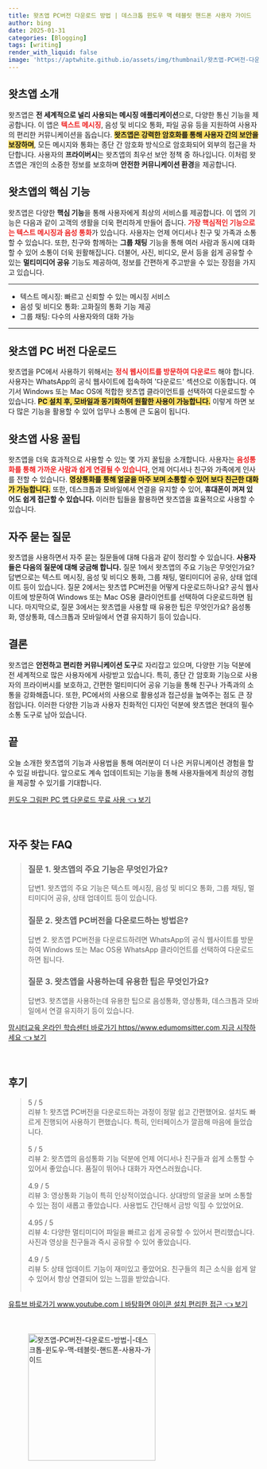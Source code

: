 ```yaml
---
title: 왓츠앱 PC버전 다운로드 방법 | 데스크톱 윈도우 맥 테블릿 핸드폰 사용자 가이드
author: bing
date: 2025-01-31
categories: [Blogging]
tags: [writing]
render_with_liquid: false
image: 'https://aptwhite.github.io/assets/img/thumbnail/왓츠앱-PC버전-다운로드-방법-|-데스크톱-윈도우-맥-테블릿-핸드폰-사용자-가이드.webp'
---
```



<h2 id='왓츠앱_소개'>왓츠앱 소개</h2>

<p>왓츠앱은 <b>전 세계적으로 널리 사용되는 메시징 애플리케이션</b>으로, 다양한 통신 기능을 제공합니다. 이 앱은 <b><span style="color: #ee2323;">텍스트 메시징</span></b>, 음성 및 비디오 통화, 파일 공유 등을 지원하여 사용자의 편리한 커뮤니케이션을 돕습니다. <b><span style="background-color: #ffe066;">왓츠앱은 강력한 암호화를 통해 사용자 간의 보안을 보장하며</span></b>, 모든 메시지와 통화는 종단 간 암호화 방식으로 암호화되어 외부의 접근을 차단합니다. 사용자의 <b>프라이버시</b>는 왓츠앱의 최우선 보안 정책 중 하나입니다. 이처럼 왓츠앱은 개인의 소중한 정보를 보호하며 <b>안전한 커뮤니케이션 환경</b>을 제공합니다.</p>

<h2 id='왓츠앱의_핵심_기능'>왓츠앱의 핵심 기능</h2>

<p>왓츠앱은 다양한 <b>핵심 기능</b>을 통해 사용자에게 최상의 서비스를 제공합니다. 이 앱의 기능은 다음과 같이 고객의 생활을 더욱 편리하게 만들어 줍니다. <b><span style="color: #ee2323;">가장 핵심적인 기능으로는 텍스트 메시징과 음성 통화</span></b>가 있습니다. 사용자는 언제 어디서나 친구 및 가족과 소통할 수 있습니다. 또한, 친구와 함께하는 <b>그룹 채팅</b> 기능을 통해 여러 사람과 동시에 대화할 수 있어 소통이 더욱 원활해집니다. 더불어, 사진, 비디오, 문서 등을 쉽게 공유할 수 있는 <b>멀티미디어 공유</b> 기능도 제공하여, 정보를 간편하게 주고받을 수 있는 장점을 가지고 있습니다.</p>

<hr />

<ul>
    <li>텍스트 메시징: 빠르고 신뢰할 수 있는 메시징 서비스</li>
    <li>음성 및 비디오 통화: 고화질의 통화 기능 제공</li>
    <li>그룹 채팅: 다수의 사용자와의 대화 가능</li>
</ul>

<hr />

<h2 id='왓츠앱_PC_버전_다운로드'>왓츠앱 PC 버전 다운로드</h2>

<p>왓츠앱을 PC에서 사용하기 위해서는 <b><span style="color: #ee2323;">정식 웹사이트를 방문하여 다운로드</span></b> 해야 합니다. 사용자는 WhatsApp의 공식 웹사이트에 접속하여 '다운로드' 섹션으로 이동합니다. 여기서 Windows 또는 Mac OS에 적합한 왓츠앱 클라이언트를 선택하여 다운로드할 수 있습니다. <b><span style="background-color: #ffe066;">PC 설치 후, 모바일과 동기화하여 원활한 사용이 가능합니다.</span></b> 이렇게 하면 보다 많은 기능을 활용할 수 있어 업무나 소통에 큰 도움이 됩니다.</p>

<h2 id='왓츠앱_사용_꿀팁'>왓츠앱 사용 꿀팁</h2>

<p>왓츠앱을 더욱 효과적으로 사용할 수 있는 몇 가지 꿀팁을 소개합니다. 사용자는 <b><span style="color: #ee2323;">음성통화를 통해 가까운 사람과 쉽게 연결될 수 있습니다</span></b>, 언제 어디서나 친구와 가족에게 인사를 전할 수 있습니다. <b><span style="background-color: #ffe066;">영상통화를 통해 얼굴을 마주 보며 소통할 수 있어 보다 친근한 대화가 가능합니다.</span></b> 또한, 데스크톱과 모바일에서 연결을 유지할 수 있어, <b>휴대폰이 꺼져 있어도 쉽게 접근할 수 있습니다.</b> 이러한 팁들을 활용하면 왓츠앱을 효율적으로 사용할 수 있습니다.</p>

<h2 id='자주_묻는_질문'>자주 묻는 질문</h2>

<p>왓츠앱을 사용하면서 자주 묻는 질문들에 대해 다음과 같이 정리할 수 있습니다. <b>사용자들은 다음의 질문에 대해 궁금해 합니다.</b> 질문 1에서 왓츠앱의 주요 기능은 무엇인가요? 답변으로는 텍스트 메시징, 음성 및 비디오 통화, 그룹 채팅, 멀티미디어 공유, 상태 업데이트 등이 있습니다. 질문 2에서는 왓츠앱 PC버전을 어떻게 다운로드하나요? 공식 웹사이트에 방문하여 Windows 또는 Mac OS용 클라이언트를 선택하여 다운로드하면 됩니다. 마지막으로, 질문 3에서는 왓츠앱을 사용할 때 유용한 팁은 무엇인가요? 음성통화, 영상통화, 데스크톱과 모바일에서 연결 유지하기 등이 있습니다.</p>

<h2 id='결론'>결론</h2>

<p>왓츠앱은 <b>안전하고 편리한 커뮤니케이션 도구</b>로 자리잡고 있으며, 다양한 기능 덕분에 전 세계적으로 많은 사용자에게 사랑받고 있습니다. 특히, 종단 간 암호화 기능으로 사용자의 프라이버시를 보호하고, 간편한 멀티미디어 공유 기능을 통해 친구나 가족과의 소통을 강화해줍니다. 또한, PC에서의 사용으로 활용성과 접근성을 높여주는 점도 큰 장점입니다. 이러한 다양한 기능과 사용자 친화적인 디자인 덕분에 왓츠앱은 현대의 필수 소통 도구로 남아 있습니다.</p>

<h2 id='끝'>끝</h2>

<p>오늘 소개한 왓츠앱의 기능과 사용법을 통해 여러분이 더 나은 커뮤니케이션 경험을 할 수 있길 바랍니다. 앞으로도 계속 업데이트되는 기능을 통해 사용자들에게 최상의 경험을 제공할 수 있기를 기대합니다.</p>


<p><a class="click-button" title="윈도우 그림판 PC 앱 다운로드 무료 사용" href="https://aptwhite.github.io/posts/%EC%9C%88%EB%8F%84%EC%9A%B0-%EA%B7%B8%EB%A6%BC%ED%8C%90-PC-%EC%95%B1-%EB%8B%A4%EC%9A%B4%EB%A1%9C%EB%93%9C-%EB%AC%B4%EB%A3%8C-%EC%82%AC%EC%9A%A9/" rel="dofollow">윈도우 그림판 PC 앱 다운로드 무료 사용 👈 보기</a></p><br>
<h2 id='자주_찾는_FAQ'>자주 찾는 FAQ</h2>
<div itemscope="" itemtype="https://schema.org/FAQPage"> 
<blockquote> 
<div itemscope="" itemprop="mainEntity" itemtype="https://schema.org/Question"> 
<h3 itemprop="name">질문 1. 왓츠앱의 주요 기능은 무엇인가요?</h3> 
<div itemscope="" itemprop="acceptedAnswer" itemtype="https://schema.org/Answer"> 
<span itemprop="text"> 
<p>답변1. 왓츠앱의 주요 기능은 텍스트 메시징, 음성 및 비디오 통화, 그룹 채팅, 멀티미디어 공유, 상태 업데이트 등이 있습니다.</p> 
</span> 
</div> 
</div> 

<div itemscope="" itemprop="mainEntity" itemtype="https://schema.org/Question"> 
<h3 itemprop="name">질문 2. 왓츠앱 PC버전을 다운로드하는 방법은?</h3> 
<div itemscope="" itemprop="acceptedAnswer" itemtype="https://schema.org/Answer"> 
<span itemprop="text"> 
<p>답변 2. 왓츠앱 PC버전을 다운로드하려면 WhatsApp의 공식 웹사이트를 방문하여 Windows 또는 Mac OS용 WhatsApp 클라이언트를 선택하여 다운로드하면 됩니다.</p> 
</span> 
</div> 
</div> 

<div itemscope="" itemprop="mainEntity" itemtype="https://schema.org/Question"> 
<h3 itemprop="name">질문 3. 왓츠앱을 사용하는데 유용한 팁은 무엇인가요?</h3> 
<div itemscope="" itemprop="acceptedAnswer" itemtype="https://schema.org/Answer"> 
<span itemprop="text"> 
<p>답변3. 왓츠앱을 사용하는데 유용한 팁으로 음성통화, 영상통화, 데스크톱과 모바일에서 연결 유지하기 등이 있습니다.</p> 
</span> 
</div> 
</div> 
</blockquote> 
</div>
<p><a class="click-button" title="맘시터교육 온라인 학습센터 바로가기 https//www.edumomsitter.com 지금 시작하세요" href="https://aptwhite.github.io/posts/%EB%A7%98%EC%8B%9C%ED%84%B0%EA%B5%90%EC%9C%A1-%EC%98%A8%EB%9D%BC%EC%9D%B8-%ED%95%99%EC%8A%B5%EC%84%BC%ED%84%B0-%EB%B0%94%EB%A1%9C%EA%B0%80%EA%B8%B0-httpswww.edumomsitter.com-%EC%A7%80%EA%B8%88-%EC%8B%9C%EC%9E%91%ED%95%98%EC%84%B8%EC%9A%94/" rel="dofollow">맘시터교육 온라인 학습센터 바로가기 https//www.edumomsitter.com 지금 시작하세요 👈 보기</a></p><br>
<h2 id='후기'>후기</h2>
<div itemscope itemtype="https://schema.org/Product">
  <blockquote>
  <div itemprop="review" itemscope itemtype="https://schema.org/Review">
      <div itemprop="reviewRating" itemscope itemtype="https://schema.org/Rating"> <span itemprop="ratingValue">5</span> / <span itemprop="bestRating">5</span> </div>
      <span itemprop="reviewBody">리뷰 1: 왓츠앱 PC버전을 다운로드하는 과정이 정말 쉽고 간편했어요. 설치도 빠르게 진행되어 사용하기 편했습니다. 특히, 인터페이스가 깔끔해 마음에 들었습니다.</span>
  </div>
  <br>
  <div itemprop="review" itemscope itemtype="https://schema.org/Review">
      <div itemprop="reviewRating" itemscope itemtype="https://schema.org/Rating"> <span itemprop="ratingValue">5</span> / <span itemprop="bestRating">5</span> </div>
      <span itemprop="reviewBody">리뷰 2: 왓츠앱의 음성통화 기능 덕분에 언제 어디서나 친구들과 쉽게 소통할 수 있어서 좋았습니다. 품질이 뛰어나 대화가 자연스러웠습니다.</span>
  </div>
  <br>
  <div itemprop="review" itemscope itemtype="https://schema.org/Review">
      <div itemprop="reviewRating" itemscope itemtype="https://schema.org/Rating"> <span itemprop="ratingValue">4.9</span> / <span itemprop="bestRating">5</span> </div>
      <span itemprop="reviewBody">리뷰 3: 영상통화 기능이 특히 인상적이었습니다. 상대방의 얼굴을 보며 소통할 수 있는 점이 새롭고 좋았습니다. 사용법도 간단해서 금방 익힐 수 있었어요.</span>
  </div>
  <br>
  <div itemprop="review" itemscope itemtype="https://schema.org/Review">
      <div itemprop="reviewRating" itemscope itemtype="https://schema.org/Rating"> <span itemprop="ratingValue">4.95</span> / <span itemprop="bestRating">5</span> </div>
      <span itemprop="reviewBody">리뷰 4: 다양한 멀티미디어 파일을 빠르고 쉽게 공유할 수 있어서 편리했습니다. 사진과 영상을 친구들과 즉시 공유할 수 있어 좋았습니다.</span>
  </div>
  <br>
  <div itemprop="review" itemscope itemtype="https://schema.org/Review">
      <div itemprop="reviewRating" itemscope itemtype="https://schema.org/Rating"> <span itemprop="ratingValue">4.9</span> / <span itemprop="bestRating">5</span> </div>
      <span itemprop="reviewBody">리뷰 5: 상태 업데이트 기능이 재미있고 좋았어요. 친구들의 최근 소식을 쉽게 알 수 있어서 항상 연결되어 있는 느낌을 받았습니다.</span>
  </div>
  <br>
  </blockquote>
</div>
<p><a class="click-button" title="유튜브 바로가기 www.youtube.comㅣ바탕화면 아이콘 설치 편리한 접근" href="https://aptwhite.github.io/posts/%EC%9C%A0%ED%8A%9C%EB%B8%8C-%EB%B0%94%EB%A1%9C%EA%B0%80%EA%B8%B0-www.youtube.com%E3%85%A3%EB%B0%94%ED%83%95%ED%99%94%EB%A9%B4-%EC%95%84%EC%9D%B4%EC%BD%98-%EC%84%A4%EC%B9%98-%ED%8E%B8%EB%A6%AC%ED%95%9C-%EC%A0%91%EA%B7%BC/" rel="dofollow">유튜브 바로가기 www.youtube.comㅣ바탕화면 아이콘 설치 편리한 접근 👈 보기</a></p><br>
<figure class="image"><img src="https://aptwhite.github.io/assets/img/thumbnail/왓츠앱-PC버전-다운로드-방법-|-데스크톱-윈도우-맥-테블릿-핸드폰-사용자-가이드.webp" alt="왓츠앱-PC버전-다운로드-방법-|-데스크톱-윈도우-맥-테블릿-핸드폰-사용자-가이드" width="256" height="256"></figure>